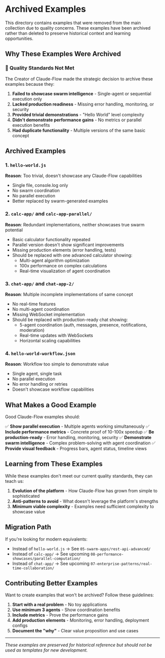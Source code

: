 # Archived Examples

This directory contains examples that were removed from the main collection due to quality concerns. These examples have been archived rather than deleted to preserve historical context and learning opportunities.

## Why These Examples Were Archived

### 🚫 Quality Standards Not Met

The Creator of Claude-Flow made the strategic decision to archive these examples because they:

1. **Failed to showcase swarm intelligence** - Single-agent or sequential execution only
2. **Lacked production readiness** - Missing error handling, monitoring, or security
3. **Provided trivial demonstrations** - "Hello World" level complexity
4. **Didn't demonstrate performance gains** - No metrics or parallel execution benefits
5. **Had duplicate functionality** - Multiple versions of the same basic concept

## Archived Examples

### 1. `hello-world.js`
**Reason**: Too trivial, doesn't showcase any Claude-Flow capabilities
- Single file, console.log only
- No swarm coordination
- No parallel execution
- Better replaced by swarm-generated examples

### 2. `calc-app/` and `calc-app-parallel/`
**Reason**: Redundant implementations, neither showcases true swarm potential
- Basic calculator functionality repeated
- Parallel version doesn't show significant improvements
- Missing production elements (error handling, tests)
- Should be replaced with one advanced calculator showing:
  - Multi-agent algorithm optimization
  - 100x performance on complex calculations
  - Real-time visualization of agent coordination

### 3. `chat-app/` and `chat-app-2/`
**Reason**: Multiple incomplete implementations of same concept
- No real-time features
- No multi-agent coordination
- Missing WebSocket implementation
- Should be replaced with production-ready chat showing:
  - 5-agent coordination (auth, messages, presence, notifications, moderation)
  - Real-time updates with WebSockets
  - Horizontal scaling capabilities

### 4. `hello-world-workflow.json`
**Reason**: Workflow too simple to demonstrate value
- Single agent, single task
- No parallel execution
- No error handling or retries
- Doesn't showcase workflow capabilities

## What Makes a Good Example

Good Claude-Flow examples should:

✅ **Show parallel execution** - Multiple agents working simultaneously
✅ **Include performance metrics** - Concrete proof of 10-100x speedup
✅ **Be production-ready** - Error handling, monitoring, security
✅ **Demonstrate swarm intelligence** - Complex problem-solving with agent coordination
✅ **Provide visual feedback** - Progress bars, agent status, timeline views

## Learning from These Examples

While these examples don't meet our current quality standards, they can teach us:

1. **Evolution of the platform** - How Claude-Flow has grown from simple to sophisticated
2. **Anti-patterns to avoid** - What doesn't leverage the platform's strengths
3. **Minimum viable complexity** - Examples need sufficient complexity to showcase value

## Migration Path

If you're looking for modern equivalents:

- Instead of `hello-world.js` → See `05-swarm-apps/rest-api-advanced/`
- Instead of `calc-app/` → See upcoming `08-performance-showcases/parallel-computation/`
- Instead of `chat-app/` → See upcoming `07-enterprise-patterns/real-time-collaboration/`

## Contributing Better Examples

Want to create examples that won't be archived? Follow these guidelines:

1. **Start with a real problem** - No toy applications
2. **Use minimum 3 agents** - Show coordination benefits
3. **Include metrics** - Prove the performance gains
4. **Add production elements** - Monitoring, error handling, deployment configs
5. **Document the "why"** - Clear value proposition and use cases

---

*These examples are preserved for historical reference but should not be used as templates for new development.*
